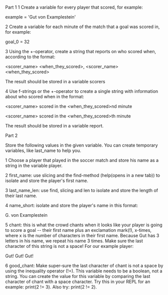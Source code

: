 Part 1
1
Create a variable for every player that scored, for example:

example = 'Gut von Examplestein'

2
Create a variable for each minute of the match that a goal was scored in, for example:

goal_0 = 32

3
Using the +-operator, create a string that reports on who scored when, according to the format:

<scorer_name> <when_they_scored>, <scorer_name> <when_they_scored>

The result should be stored in a variable scorers

4
Use f-strings or the +-operator to create a single string with information about who scored when in the format:

<scorer_name> scored in the <when_they_scored>nd minute

<scorer_name> scored in the <when_they_scored>th minute

The result should be stored in a variable report.



Part 2

Store the following values in the given variable. You can create temporary variables, like last_name to help you.

1
Choose a player that played in the soccer match and store his name as a string in the variable player.


2
first_name: use slicing and the find-method (help(opens in a new tab)) to isolate and store the player's first name.

3
last_name_len: use find, slicing and len to isolate and store the length of their last name.

4
name_short: isolate and store the player's name in this format:

G. von Examplestein

5
chant: this is what the crowd chants when it looks like your player is going to score a goal -- their first name plus an exclamation mark(!), x-times, where x is the number of characters in their first name. Because Gut has 3 letters in his name, we repeat his name 3 times. Make sure the last character of this string is not a space! For our example player:

Gut! Gut! Gut!

6
good_chant: Make super-sure the last character of chant is not a space by using the inequality operator (!=). This variable needs to be a boolean, not a string. You can create the value for this variable by comparing the last character of chant with a space character. Try this in your REPL for an example: print(2 != 3). Also try: print(2 != 2).